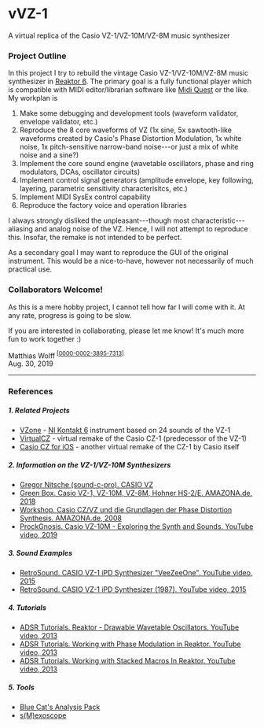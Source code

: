 # vVZ-1
A virtual replica of the Casio VZ-1/VZ-10M/VZ-8M music synthesizer

### Project Outline
In this project I try to rebuild the vintage Casio VZ-1/VZ-10M/VZ-8M music synthesizer in [Reaktor 6](https://www.native-instruments.com/en/products/komplete/synths/reaktor-6). The primary goal is a fully functional player which is compatible with MIDI editor/librarian software like [Midi Quest](https://squest.com/Products/MidiQuest12/index.html) or the like. My workplan is
1. Make some debugging and development tools (waveform validator, envelope validator, etc.)
2. Reproduce the 8 core waveforms of VZ (1x sine, 5x sawtooth-like waveforms created by Casio's Phase Distortion Modulation, 1x white noise, 1x pitch-sensitive narrow-band noise---or 
   just a mix of white noise and a sine?)
3. Implement the core sound engine (wavetable oscillators, phase and ring modulators, DCAs, oscillator circuits)
4. Implement control signal generators (amplitude envelope, key following, layering, parametric sensitivity characterisitcs, etc.)
5. Implement MIDI SysEx control capability
6. Reproduce the factory voice and operation libraries

I always strongly disliked the unpleasant---though most characteristic---aliasing and analog noise of the VZ. Hence, I will not attempt to reproduce this. Insofar, the remake is not intended to be perfect.

As a secondary goal I may want to reproduce the GUI of the original instrument. This would be a nice-to-have, however not necessarily of much practical use.

### Collaborators Welcome!
As this is a mere hobby project, I cannot tell how far I will come with it. At any rate, progress is going to be slow.

If you are interested in collaborating, please let me know! It's much more fun to work together :)

Matthias Wolff<sup>&nbsp;[[0000-0002-3895-7313](https://orcid.org/0000-0002-3895-7313)]</sup><br>
Aug. 30, 2019

----------

### References
##### 1. Related Projects
* [VZone](https://www.youtube.com/watch?v=PaXGQDl-uco) - [NI Kontakt 6](https://www.native-instruments.com/en/products/komplete/samplers/kontakt-6/) instrument based on 24 sounds of the VZ-1
* [VirtualCZ](https://www.amazona.de/test-plugin-boutique-virtualcz-phase-distortion-synthesizer/) - virtual remake of the Casio CZ-1 (predecessor of the VZ-1)
* [Casio CZ for iOS](https://www.amazona.de/test-casio-cz-virtueller-phase-distortion-synth-ios/) - another virtual remake of the CZ-1 by Casio itself

##### 2. Information on the VZ-1/VZ-10M Synthesizers
* [Gregor Nitsche (sound-c-pro). CASIO VZ](http://www.soundc-pro.com/casio-vz/)
* [Green Box. Casio VZ-1, VZ-10M, VZ-8M, Hohner HS-2/E. AMAZONA.de, 2018](https://www.amazona.de/green-box-casio-vz-1-vz-10m-vz-8m-hohner-hs-2-e/)
* [Workshop. Casio CZ/VZ und die Grundlagen der Phase Distortion Synthesis. AMAZONA.de, 
  2008](https://www.amazona.de/workshop-casio-czvz-und-die-grundlagen-der-phase-distortion-synthesis/)
* [ProckGnosis. Casio VZ-10M - Exploring the Synth and Sounds. YouTube video, 2019](https://www.youtube.com/watch?v=YF16PshtaMs)

##### 3. Sound Examples
* [RetroSound. CASIO VZ-1 iPD Synthesizer "VeeZeeOne". YouTube video, 2015](https://www.youtube.com/watch?v=mWFKpTlMaYM)
* [RetroSound. CASIO VZ-1 iPD Synthesizer (1987). YouTube video, 2015](https://www.youtube.com/watch?v=LVG_FVgP7yU)

##### 4. Tutorials
* [ADSR Tutorials. Reaktor - Drawable Wavetable Oscillators. YouTube video, 2013](https://www.youtube.com/watch?v=TtkViDlVx-Y)
* [ADSR Tutorials. Working with Phase Modulation in Reaktor. YouTube video, 2013](https://www.youtube.com/watch?v=I1u2WKA9p3c)
* [ADSR Tutorials. Working with Stacked Macros In Reaktor. YouTube video, 2013](https://www.youtube.com/watch?v=DrrV_ce0cUE)

##### 5. Tools
* [Blue Cat's Analysis Pack](https://www.bluecataudio.com/Products/Bundle_AnalysisPack/)
* [s(M)exoscope](http://bram.smartelectronix.com/plugins.php?id=4)